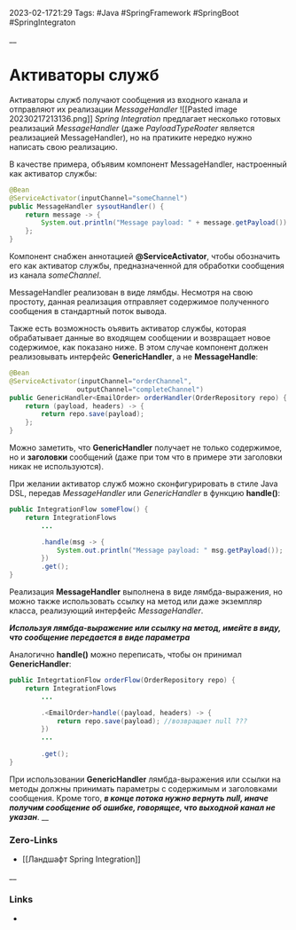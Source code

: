 2023-02-1721:29
Tags: #Java #SpringFramework #SpringBoot #SpringIntegraton


__
# Активаторы служб

Активаторы служб получают сообщения из входного канала и отправляют их реализации *MessageHandler*
![[Pasted image 20230217213136.png]]
*Spring Integration* предлагает несколько готовых реализаций *MessageHandler* (даже *PayloadTypeRoater* является реализацией MessageHandler), но на пратиките нередко нужно написать свою реализацию.

В качестве примера, объявим компонент MessageHandler, настроенный как активатор службы:
```java
@Bean
@ServiceActivator(inputChannel="someChannel")
public MessageHandler sysoutHandler() {
	return message -> {
		System.out.println("Message payload: " + message.getPayload())
	};
}
```
Компонент снабжен аннотацией **@ServiceActivator**, чтобы обозначить его как активатор службы, предназначенной для обработки сообщения из канала *someChannel*.

MessageHandler реализован в виде лямбды. Несмотря на свою простоту, данная реализация отправляет содержимое полученного сообщения в стандартный поток вывода.

Также есть возможность оъявить активатор службы, которая обрабатывает данные во входящем сообщении и возвращает новое содержимое, как показано ниже. В этом случае компонент должен реализовывать интерфейс **GenericHandler**, а не **MessageHandle**:
```java
@Bean
@ServiceActivator(inputChannel="orderChannel",
				 outputChannel="completeChannel")
public GenericHandler<EmailOrder> orderHandler(OrderRepository repo) {
	return (payload, headers) -> {
		return repo.save(payload);
	};
}
```
Можно заметить, что **GenericHandler** получает не только содержимое, но и **заголовки** сообщений (даже при том что в примере эти заголовки никак не используются). 

При желании активатор служб можно сконфигурировать в стиле Java DSL, передав *MessageHandler* или *GenericHandler* в функцию **handle()**:
```java
public IntegrationFlow someFlow() {
	return IntegrationFlows
		...

		.handle(msg -> {
			System.out.println("Message payload: " msg.getPayload());
		})
		.get();
}
```
Реализация **MessageHandler** выполнена в виде лямбда-выражения, но можно также использовать ссылку на метод или даже экземпляр класса, реализующий интерфейс *MessageHandler*.

***Используя лямбда-выражение или ссылку на метод, имейте в виду, что сообщение передается в виде параметра***

Аналогично **handle()** можно переписать, чтобы он принимал **GenericHandler**:
```java
public IntegrtationFlow orderFlow(OrderRepository repo) {
	return IntegrationFlows
		...

		.<EmailOrder>handle((payload, headers) -> {
			return repo.save(payload); //возвращает null ???
		})
		...
		
		.get();
}
```

При использовании **GenericHandler** лямбда-выражения или ссылки на методы должны принимать параметры с содержимым и заголовками сообщения. Кроме того, ***в конце потока нужно вернуть null, иначе получим сообщение об ошибке, говорящее, что выходной канал не указан***.
__
### Zero-Links
- [[Ландшафт Spring Integration]]

__
### Links
- 


